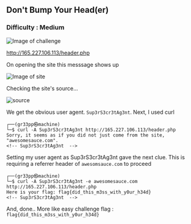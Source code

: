 ## Don't Bump Your Head(er)
### Difficulty : Medium

![Image of challenge](https://i.imgur.com/RXKGY7b.png)

http://165.227.106.113/header.php

On opening the site this messsage shows up

![Image of site](https://i.imgur.com/x2r0Z6i.png)

Checking the site's source... 

![source](https://i.imgur.com/dEvRgHB.png)

We get the obvious user agent. ```Sup3rS3cr3tAg3nt```. Next, I used curl

```                                                                                        
┌──(gr33pp㉿machine)
└─$ curl -A Sup3rS3cr3tAg3nt http://165.227.106.113/header.php 
Sorry, it seems as if you did not just come from the site, "awesomesauce.com".
<!-- Sup3rS3cr3tAg3nt  -->
```

Setting my user agent as Sup3rS3cr3tAg3nt gave the next clue. This is requiring a referrer header of ```awesomsauce.com``` to proceed

```                                                                                                                         
┌──(gr33pp㉿machine)
└─$ curl -A Sup3rS3cr3tAg3nt -e awesomesauce.com http://165.227.106.113/header.php 
Here is your flag: flag{did_this_m3ss_with_y0ur_h34d}
<!-- Sup3rS3cr3tAg3nt  -->
```

And, done.. More like easy challenge
flag : ```flag{did_this_m3ss_with_y0ur_h34d}```
